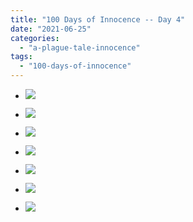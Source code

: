 ```yaml
---
title: "100 Days of Innocence -- Day 4"
date: "2021-06-25"
categories: 
  - "a-plague-tale-innocence"
tags: 
  - "100-days-of-innocence"
---
```


- [![](images/E4v9aFBXoAM1rGc-scaled-1.jpeg)](images/E4v9aFBXoAM1rGc-scaled-1.jpeg)
- [![](images/E4v9aFBXoAM1rGc-scaled-1.jpeg)](images/E4v9aFBXoAM1rGc-scaled-1.jpeg)
    
- [![](images/E4v9eKvWEAUf1Mb-scaled-1.jpeg)](images/E4v9eKvWEAUf1Mb-scaled-1.jpeg)
- [![](images/E4v9eKvWEAUf1Mb-scaled-1.jpeg)](images/E4v9eKvWEAUf1Mb-scaled-1.jpeg)
    
- [![](images/E4v9gREXoAE2ZEg-scaled-1.jpeg)](images/E4v9gREXoAE2ZEg-scaled-1.jpeg)
- [![](images/E4v9gREXoAE2ZEg-scaled-1.jpeg)](images/E4v9gREXoAE2ZEg-scaled-1.jpeg)
    
- [![](images/E4v9YARXEAUyGYt-scaled-1.jpeg)](https://davidpeach.me/wp-content/uploads/2021/07/E4v9YARXEAUyGYt-scaled-1.jpeg)
